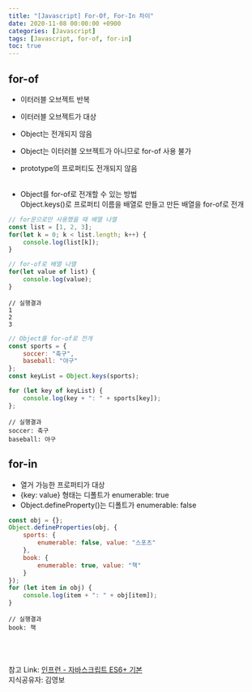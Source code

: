 ```yaml
---
title: "[Javascript] For-Of, For-In 차이"
date: 2020-11-08 00:00:00 +0900
categories: [Javascript]
tags: [Javascript, for-of, for-in]
toc: true
---
```


## for-of
- 이터러블 오브젝트 반복
- 이터러블 오브젝트가 대상
- Object는 전개되지 않음
- Object는 이터러블 오브젝트가 아니므로 for-of 사용 불가
- prototype의 프로퍼티도 전개되지 않음<br/><br/>

- Object를 for-of로 전개할 수 있는 방법<br/>
Object.keys()로 프로퍼티 이름을 배열로 만들고 만든 배열을 for-of로 전개


```javascript
// for문으로만 사용했을 때 배열 나열
const list = [1, 2, 3];
for(let k = 0; k < list.length; k++) {
    console.log(list[k]);
}

// for-of로 배열 나열
for(let value of list) {
    console.log(value);
}
```

```
// 실행결과
1
2
3
```

```javascript
// Object를 for-of로 전개
const sports = {
    soccer: "축구",
    baseball: "야구"
};
const keyList = Object.keys(sports);

for (let key of keyList) {
    console.log(key + ": " + sports[key]);
};
```

```
// 실행결과
soccer: 축구
baseball: 야구
```

## for-in
- 열거 가능한 프로퍼티가 대상
 - {key: value} 형태는 디폴트가 enumerable: true
- Object.defineProperty()는 디폴트가 enumerable: false


```javascript
const obj = {};
Object.defineProperties(obj, {
    sports: {
        enumerable: false, value: "스포츠"
    },
    book: {
        enumerable: true, value: "책"
    }
});
for (let item in obj) {
    console.log(item + ": " + obj[item]);
}
```

```
// 실행결과
book: 책
```


<br /><br /><br />
참고 Link: [인프런 - 자바스크립트 ES6+ 기본][link]<br />
지식공유자: 김영보

[link]: https://www.inflearn.com/course/%EC%9E%90%EB%B0%94%EC%8A%A4%ED%81%AC%EB%A6%BD%ED%8A%B8-ES6-%EA%B8%B0%EB%B3%B8 "Go"
